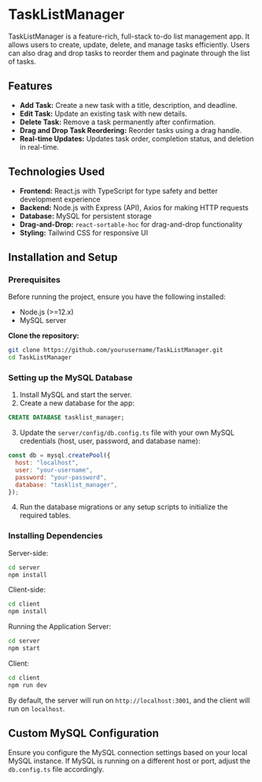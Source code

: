 # TaskListManager

TaskListManager is a feature-rich, full-stack to-do list management app. It allows users to create, update, delete, and manage tasks efficiently. Users can also drag and drop tasks to reorder them and paginate through the list of tasks.

## Features

- **Add Task:** Create a new task with a title, description, and deadline.
- **Edit Task:** Update an existing task with new details.
- **Delete Task:** Remove a task permanently after confirmation.
- **Drag and Drop Task Reordering:** Reorder tasks using a drag handle.
- **Real-time Updates:** Updates task order, completion status, and deletion in real-time.

## Technologies Used

- **Frontend:** React.js with TypeScript for type safety and better development experience
- **Backend:** Node.js with Express (API), Axios for making HTTP requests
- **Database:** MySQL for persistent storage
- **Drag-and-Drop:** `react-sortable-hoc` for drag-and-drop functionality
- **Styling:** Tailwind CSS for responsive UI

## Installation and Setup

### Prerequisites

Before running the project, ensure you have the following installed:

- Node.js (>=12.x)
- MySQL server

**Clone the repository:**

```bash
git clone https://github.com/yourusername/TaskListManager.git
cd TaskListManager
```

### Setting up the MySQL Database

1. Install MySQL and start the server.
2. Create a new database for the app:

```sql
CREATE DATABASE tasklist_manager;
```

3. Update the `server/config/db.config.ts` file with your own MySQL credentials (host, user, password, and database name):

```js
const db = mysql.createPool({
  host: "localhost",
  user: "your-username",
  password: "your-password",
  database: "tasklist_manager",
});
```

4. Run the database migrations or any setup scripts to initialize the required tables.

### Installing Dependencies

Server-side:

```bash
cd server
npm install
```

Client-side:

```bash
cd client
npm install
```

Running the Application
Server:

```bash
cd server
npm start
```

Client:

```bash
cd client
npm run dev
```

By default, the server will run on `http://localhost:3001`, and the client will run on `localhost`.

## Custom MySQL Configuration

Ensure you configure the MySQL connection settings based on your local MySQL instance. If MySQL is running on a different host or port, adjust the `db.config.ts` file accordingly.
